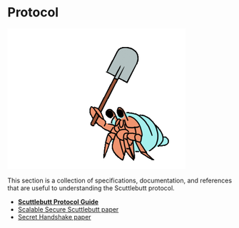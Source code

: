 # Protocol

![Hermies with a spade](assets/garden/hermies-whack.gif)

This section is a collection of specifications, documentation, and references that are useful to understanding the Scuttlebutt protocol.

- [**Scuttlebutt Protocol Guide**](https://ssbc.github.io/scuttlebutt-protocol-guide/)
- [Scalable Secure Scuttlebutt paper](https://github.com/dominictarr/scalable-secure-scuttlebutt/blob/master/paper.md)
- [Secret Handshake paper](http://dominictarr.github.io/secret-handshake-paper/shs.pdf)

